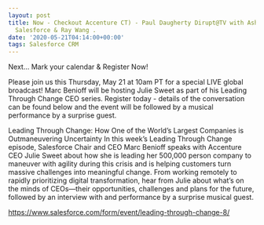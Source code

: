 ```yaml
---
layout: post
title: Now - Checkout Accenture CT) - Paul Daugherty Dirupt@TV with Ashraf Vala from
  Salesforce & Ray Wang .
date: '2020-05-21T04:14:00+00:00'
tags: Salesforce CRM
---
```




Next...
Mark your calendar & Register Now!

Please join us this Thursday, May 21 at 10am PT for a special LIVE global broadcast! Marc Benioff will be hosting Julie Sweet as part of his Leading Through Change CEO series. Register today - details of the conversation can be found below and the event will be followed by a musical performance by a surprise guest. 

Leading Through Change: How One of the World’s Largest Companies is Outmaneuvering Uncertainty 
 In this week’s Leading Through Change episode, Salesforce Chair and CEO Marc Benioff speaks with Accenture CEO Julie Sweet about how she is leading her 500,000 person company to maneuver with agility during this crisis and is helping customers turn massive challenges into meaningful change. From working remotely to rapidly prioritizing digital transformation, hear from Julie about what’s on the minds of CEOs—their opportunities, challenges and plans for the future, followed by an interview with and performance by a surprise musical guest.

https://www.salesforce.com/form/event/leading-through-change-8/
